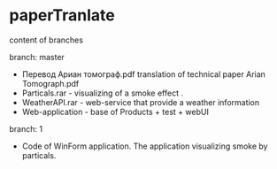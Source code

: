 # paperTranlate
content of branches

branch: master
  - Перевод Ариан томограф.pdf translation of technical paper  Arian Tomograph.pdf
  - Particals.rar - visualizing of a smoke effect .
  - WeatherAPI.rar - web-service that provide a weather information
  - Web-application - base of Products + test + webUI
  
branch: 1
  - Code of WinForm application. The application visualizing smoke by particals.
  
